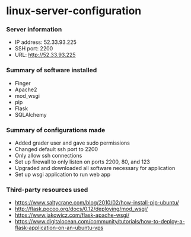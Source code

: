 # linux-server-configuration

### Server information
* IP address: 52.33.93.225
* SSH port: 2200
* URL: http://52.33.93.225

### Summary of software installed
* Finger
* Apache2
* mod_wsgi
* pip
* Flask
* SQLAlchemy

### Summary of configurations made
* Added grader user and gave sudo permissions
* Changed default ssh port to 2200
* Only allow ssh connections
* Set up firewall to only listen on ports 2200, 80, and 123
* Upgraded and downloaded all software necessary for application
* Set up wsgi application to run web app

### Third-party resources used
* https://www.saltycrane.com/blog/2010/02/how-install-pip-ubuntu/
* http://flask.pocoo.org/docs/0.12/deploying/mod_wsgi/
* https://www.jakowicz.com/flask-apache-wsgi/
* https://www.digitalocean.com/community/tutorials/how-to-deploy-a-flask-application-on-an-ubuntu-vps

